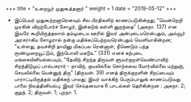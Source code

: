 ﻿+++
title = "உறையூர் முதுகூத்தனார்  "
weight = 1
date = "2019-05-12"
+++


- இப்பெயர் முதுகூற்றனாரெனவும் சில பிரதிகளிற் காணப்படுகின்றது; “வென்றெறி முரசின் விறற்போர்ச் சோழர், இன்கடுங் கள்ளி னுறந்தை” (அகநா. 137)  என இவரே கூறியிருத்தலால் தம்முடைய ஊரில் இவர் அன்புடையரென்பதும், அவ்வூர் அரசராகிய சோழரால் நன்கு மதிக்கப்பெற்றவரென்பதும் வெளியாகின்றன; “உள்ளது, தவச்சிறி தாயினு மிகப்பல ரென்னாள், நீணெடும் பந்த ரூண்முறையூட்டும், இற்பொலி மகடூஉ” (331)  எனக் கற்புடை மங்கையினியல்பையும், “தேவிற் சிறந்த திருவள் ளுவர்குறள்வெண்பாவிற் சிறந்திடுமுப் பால்பகரார் - நாவிற், குயலில்லை சொற்சுவை யோர்வில்லை மற்றுஞ், செயலில்லை யென்னுந் திரு” (திருவள். 39)  எனத் திருக்குறளின் சிறப்பையும் பாராட்டியிருத்தல் மதிக்கற் பாலது; இவர் வாக்கிற் பெரும்பாலுங் காணப்படுவது பாலை நிலத்தினியல்பு; இவர் செய்தனவாக 6 பாடல்கள் தெரிகின்றன :  அகநா. 2;  குறுந். 2;  திருவள். 1;  புறநா. 1.  
  
